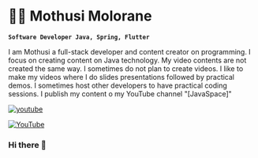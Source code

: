 
# 👨‍💻 Mothusi Molorane

**`Software Developer Java, Spring, Flutter`**

I am Mothusi a full-stack developer and content creator on programming. I focus on creating content on Java technology. My video contents are not created the same way. I sometimes do not plan to create videos. I like to make my videos where I do slides presentations followed by practical demos. I sometimes host other developers to have practical coding sessions. I publish my content o my YouTube channel "[JavaSpace]" 


<p align="left">

  <a href="https://www.youtube.com/channel/UC5BkBVEep9_jc54l9W_SW0g">
    <img alt="youtube" src="" title="Subscribe to my YouTube channel" src="https:/custom-icon-badges.demolab.com/youtube/channel/subscribers" />
  </a>
  
  [![YouTube](https://custom-icon-badges.demolab.com/badge/-Subscribe-red?style=for-the-badge&logo=video&logoColor=white)](https://www.youtube.com/channel/UCipSxT7a3rn81vGLw9lqRkg?sub_confirmation=1 "Subscribe to my YouTube channel")
</p>

### Hi there 👋

<!--
**molorane/molorane** is a ✨ _special_ ✨ repository because its `README.md` (this file) appears on your GitHub profile.

Here are some ideas to get you started:

- 🔭 I’m currently working on ...
- 🌱 I’m currently learning ...
- 👯 I’m looking to collaborate on ...
- 🤔 I’m looking for help with ...
- 💬 Ask me about ...
- 📫 How to reach me: ...
- 😄 Pronouns: ...
- ⚡ Fun fact: ...
-->
